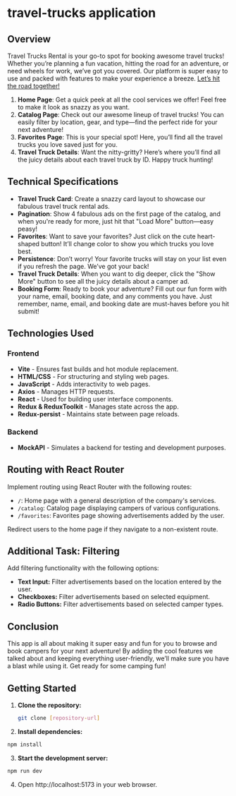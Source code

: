# travel-trucks application

## Overview

Travel Trucks Rental is your go-to spot for booking awesome travel trucks! Whether you’re planning a fun vacation, hitting the road for an adventure, or need wheels for work, we’ve got you covered. Our platform is super easy to use and packed with features to make your experience a breeze. [Let’s hit the road together!](https://travel-trucks-two-chi.vercel.app)

1. **Home Page**: Get a quick peek at all the cool services we offer! Feel free to make it look as snazzy as you want.
2. **Catalog Page**: Check out our awesome lineup of travel trucks! You can easily filter by location, gear, and type—find the perfect ride for your next adventure!
3. **Favorites Page**: This is your special spot! Here, you’ll find all the travel trucks you love saved just for you.
4. **Travel Truck Details**: Want the nitty-gritty? Here’s where you’ll find all the juicy details about each travel truck by ID. Happy truck hunting!

## Technical Specifications

- **Travel Truck Card**: Create a snazzy card layout to showcase our fabulous travel truck rental ads.
- **Pagination**: Show 4 fabulous ads on the first page of the catalog, and when you're ready for more, just hit that "Load More" button—easy peasy!
- **Favorites**: Want to save your favorites? Just click on the cute heart-shaped button! It’ll change color to show you which trucks you love best.
- **Persistence**: Don’t worry! Your favorite trucks will stay on your list even if you refresh the page. We’ve got your back!
- **Travel Truck Details**: When you want to dig deeper, click the "Show More" button to see all the juicy details about a camper ad.
- **Booking Form**: Ready to book your adventure? Fill out our fun form with your name, email, booking date, and any comments you have. Just remember, name, email, and booking date are must-haves before you hit submit!

## Technologies Used

### Frontend

- **Vite** - Ensures fast builds and hot module replacement.
- **HTML/CSS** - For structuring and styling web pages.
- **JavaScript** - Adds interactivity to web pages.
- **Axios** - Manages HTTP requests.
- **React** - Used for building user interface components.
- **Redux & ReduxToolkit** - Manages state across the app.
- **Redux-persist** - Maintains state between page reloads.

### Backend

- **MockAPI** - Simulates a backend for testing and development purposes.

## Routing with React Router

Implement routing using React Router with the following routes:

- `/`: Home page with a general description of the company's services.
- `/catalog`: Catalog page displaying campers of various configurations.
- `/favorites`: Favorites page showing advertisements added by the user.

Redirect users to the home page if they navigate to a non-existent route.

## Additional Task: Filtering

Add filtering functionality with the following options:

- **Text Input:** Filter advertisements based on the location entered by the user.
- **Checkboxes:** Filter advertisements based on selected equipment.
- **Radio Buttons:** Filter advertisements based on selected camper types.

## Conclusion

This app is all about making it super easy and fun for you to browse and book campers for your next adventure! By adding the cool features we talked about and keeping everything user-friendly, we’ll make sure you have a blast while using it. Get ready for some camping fun!

## Getting Started

1. **Clone the repository:**
   ```bash
   git clone [repository-url]
   ```
2. **Install dependencies:**

```bash
npm install
```

3. **Start the development server:**

```bash
npm run dev
```

4. Open http://localhost:5173 in your web browser.
